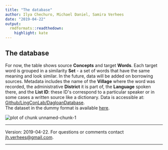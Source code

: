 ```yaml
---
title: "The database"
author: Ilya Chechuro, Michael Daniel, Samira Verhees
date: "2019-04-22"
output:
  rmdformats::readthedown:
    highlight: kate
---
```


## The database

For now, the table shows source **Concepts** and target **Words**. Each target word is grouped in a similarity **Set** - a set of words that have the same meaning and look similar. In the future, data will be added on borrowing sources. Metadata includes the name of the **Village** where the word was recorded, the administrative **District** it is part of, the **Language** spoken there, and the **List ID**: these ID's correspond to a particular speaker or in some cases a written source like a dictionary. Data is accessible at: [Github/LingConLab/DagloanDatabase](https://github.com/LingConLab/DagloanDatabase).
<br>
The dataset in the dummy format is available [here](https://github.com/LingConLab/Dagloan_database/blob/master/Convert/words_28032019_dummy.tsv). 
<br>

![plot of chunk unnamed-chunk-1](figure/unnamed-chunk-1-1.png)


---

Version: 2019-04-22. For questions or comments contact jh.verhees@gmail.com.

---
